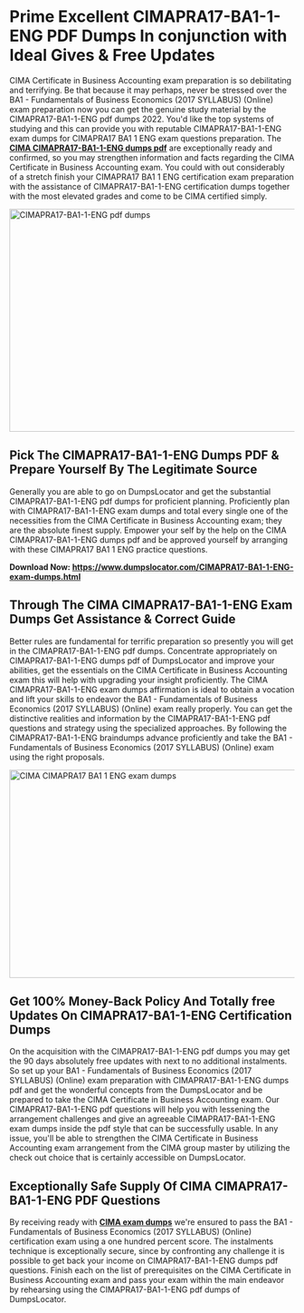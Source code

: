 <h1><strong>Prime Excellent CIMAPRA17-BA1-1-ENG PDF Dumps In conjunction with Ideal Gives &amp; Free Updates</strong></h1>
<p>CIMA Certificate in Business Accounting exam preparation is so debilitating and terrifying. Be that because it may perhaps, never be stressed over the BA1 - Fundamentals of Business Economics (2017 SYLLABUS) (Online) exam preparation now you can get the genuine study material by the CIMAPRA17-BA1-1-ENG pdf dumps 2022. You'd like the top systems of studying and this can provide you with reputable CIMAPRA17-BA1-1-ENG exam dumps for CIMAPRA17 BA1 1 ENG exam questions preparation. The <strong><a href="https://www.dumpslocator.com/CIMAPRA17-BA1-1-ENG-exam-dumps.html">CIMA CIMAPRA17-BA1-1-ENG dumps pdf</a></strong> are exceptionally ready and confirmed, so you may strengthen information and facts regarding the CIMA Certificate in Business Accounting exam. You could with out considerably of a stretch finish your CIMAPRA17 BA1 1 ENG certification exam preparation with the assistance of CIMAPRA17-BA1-1-ENG certification dumps together with the most elevated grades and come to be CIMA certified simply.</p>
<p><img src="https://i.ibb.co/SKhFh8d/Pastel-Purple-Computer-UI-Class-Syllabus-Education-Presentation.png" alt="CIMAPRA17-BA1-1-ENG pdf dumps" width="700" height="393" /></p>
<h2><strong>Pick The CIMAPRA17-BA1-1-ENG Dumps PDF &amp; Prepare Yourself By The Legitimate Source</strong></h2>
<p>Generally you are able to go on DumpsLocator and get the substantial CIMAPRA17-BA1-1-ENG pdf dumps for proficient planning. Proficiently plan with CIMAPRA17-BA1-1-ENG exam dumps and total every single one of the necessities from the CIMA Certificate in Business Accounting exam; they are the absolute finest supply. Empower your self by the help on the CIMA CIMAPRA17-BA1-1-ENG dumps pdf and be approved yourself by arranging with these CIMAPRA17 BA1 1 ENG practice questions.</p>
<p><strong>Download Now: <a href="https://www.dumpslocator.com/CIMAPRA17-BA1-1-ENG-exam-dumps.html">https://www.dumpslocator.com/CIMAPRA17-BA1-1-ENG-exam-dumps.html</a></strong></p>
<h2><strong>Through The CIMA CIMAPRA17-BA1-1-ENG Exam Dumps Get Assistance &amp; Correct Guide</strong></h2>
<p>Better rules are fundamental for terrific preparation so presently you will get in the CIMAPRA17-BA1-1-ENG pdf dumps. Concentrate appropriately on CIMAPRA17-BA1-1-ENG dumps pdf of DumpsLocator and improve your abilities, get the essentials on the CIMA Certificate in Business Accounting exam this will help with upgrading your insight proficiently. The CIMA CIMAPRA17-BA1-1-ENG exam dumps affirmation is ideal to obtain a vocation and lift your skills to endeavor the BA1 - Fundamentals of Business Economics (2017 SYLLABUS) (Online) exam really properly. You can get the distinctive realities and information by the CIMAPRA17-BA1-1-ENG pdf questions and strategy using the specialized approaches. By following the CIMAPRA17-BA1-1-ENG braindumps advance proficiently and take the BA1 - Fundamentals of Business Economics (2017 SYLLABUS) (Online) exam using the right proposals.</p>
<p><a href="https://www.dumpslocator.com/CIMAPRA17-BA1-1-ENG-exam-dumps.html"><img src="https://i.ibb.co/NtZbgjG/Blue-and-White-Medical-Dental-Clinic-Facebook-Ad.png" alt="CIMA CIMAPRA17 BA1 1 ENG exam dumps" width="700" height="367" /></a></p>
<h2><strong>Get 100% Money-Back Policy And Totally free Updates On CIMAPRA17-BA1-1-ENG Certification Dumps</strong></h2>
<p>On the acquisition with the CIMAPRA17-BA1-1-ENG pdf dumps you may get the 90 days absolutely free updates with next to no additional instalments. So set up your BA1 - Fundamentals of Business Economics (2017 SYLLABUS) (Online) exam preparation with CIMAPRA17-BA1-1-ENG dumps pdf and get the wonderful concepts from the DumpsLocator and be prepared to take the CIMA Certificate in Business Accounting exam. Our CIMAPRA17-BA1-1-ENG pdf questions will help you with lessening the arrangement challenges and give an agreeable CIMAPRA17-BA1-1-ENG exam dumps inside the pdf style that can be successfully usable. In any issue, you'll be able to strengthen the CIMA Certificate in Business Accounting exam arrangement from the CIMA group master by utilizing the check out choice that is certainly accessible on DumpsLocator.</p>
<h2><strong>Exceptionally Safe Supply Of CIMA CIMAPRA17-BA1-1-ENG PDF Questions</strong></h2>
<p>By receiving ready with <strong><a href="https://www.dumpslocator.com/cima-exams.html">CIMA exam dumps</a></strong> we're ensured to pass the BA1 - Fundamentals of Business Economics (2017 SYLLABUS) (Online) certification exam using a one hundred percent score. The instalments technique is exceptionally secure, since by confronting any challenge it is possible to get back your income on CIMAPRA17-BA1-1-ENG dumps pdf questions. Finish each on the list of prerequisites on the CIMA Certificate in Business Accounting exam and pass your exam within the main endeavor by rehearsing using the CIMAPRA17-BA1-1-ENG pdf dumps of DumpsLocator.</p>
